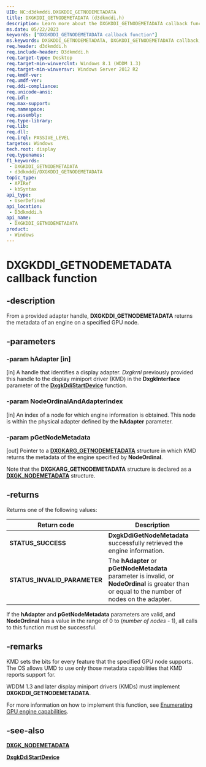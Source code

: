```yaml
---
UID: NC:d3dkmddi.DXGKDDI_GETNODEMETADATA
title: DXGKDDI_GETNODEMETADATA (d3dkmddi.h)
description: Learn more about the DXGKDDI_GETNODEMETADATA callback function.
ms.date: 05/22/2023
keywords: ["DXGKDDI_GETNODEMETADATA callback function"]
ms.keywords: DXGKDDI_GETNODEMETADATA, DXGKDDI_GETNODEMETADATA callback, DxgkDdiGetNodeMetadata, DxgkDdiGetNodeMetadata callback function [Display Devices], d3dkmddi/DxgkDdiGetNodeMetadata, display.dxgkddigetnodemetadata
req.header: d3dkmddi.h
req.include-header: D3dkmddi.h
req.target-type: Desktop
req.target-min-winverclnt: Windows 8.1 (WDDM 1.3)
req.target-min-winversvr: Windows Server 2012 R2
req.kmdf-ver: 
req.umdf-ver: 
req.ddi-compliance: 
req.unicode-ansi: 
req.idl: 
req.max-support: 
req.namespace: 
req.assembly: 
req.type-library: 
req.lib: 
req.dll: 
req.irql: PASSIVE_LEVEL
targetos: Windows
tech.root: display
req.typenames: 
f1_keywords:
 - DXGKDDI_GETNODEMETADATA
 - d3dkmddi/DXGKDDI_GETNODEMETADATA
topic_type:
 - APIRef
 - kbSyntax
api_type:
 - UserDefined
api_location:
 - D3dkmddi.h
api_name:
 - DXGKDDI_GETNODEMETADATA
product:
 - Windows
---
```


# DXGKDDI_GETNODEMETADATA callback function

## -description

From a provided adapter handle, **DXGKDDI_GETNODEMETADATA** returns the metadata of an engine on a specified GPU node.

## -parameters

### -param hAdapter [in]

[in] A handle that identifies a display adapter. *Dxgkrnl* previously provided this handle to the display miniport driver (KMD) in the **DxgkInterface** parameter of the [**DxgkDdiStartDevice**](../dispmprt/nc-dispmprt-dxgkddi_start_device.md) function.

### -param NodeOrdinalAndAdapterIndex

[in] An index of a node for which engine information is obtained. This node is within the physical adapter defined by the **hAdapter** parameter.

### -param pGetNodeMetadata

[out] Pointer to a [**DXGKARG_GETNODEMETADATA**](../d3dkmdt/ns-d3dkmdt-_dxgk_nodemetadata.md) structure in which KMD returns the metadata of the engine specified by **NodeOrdinal**.

Note that the **DXGKARG_GETNODEMETADATA** structure is declared as a [**DXGK_NODEMETADATA**](../d3dkmdt/ns-d3dkmdt-_dxgk_nodemetadata.md) structure.

## -returns

Returns one of the following values:

| Return code | Description |
| ----------- | ----------- |
| **STATUS_SUCCESS** | **DxgkDdiGetNodeMetadata** successfully retrieved the engine information. |
| **STATUS_INVALID_PARAMETER** | The **hAdapter** or **pGetNodeMetadata** parameter is invalid, or **NodeOrdinal** is greater than or equal to the number of nodes on the adapter. |

If the **hAdapter** and **pGetNodeMetadata** parameters are valid, and **NodeOrdinal** has a value in the range of 0 to (*number of nodes* - 1), all calls to this function must be successful.

## -remarks

KMD sets the bits for every feature that the specified GPU node supports. The OS allows UMD to use only those metadata capabilities that KMD reports support for.

WDDM 1.3 and later display miniport drivers (KMDs) must implement **DXGKDDI_GETNODEMETADATA**.

For more information on how to implement this function, see [Enumerating GPU engine capabilities](/windows-hardware/drivers/display/enumerating-gpu-nodes).

## -see-also

[**DXGK_NODEMETADATA**](../d3dkmdt/ns-d3dkmdt-_dxgk_nodemetadata.md)

[**DxgkDdiStartDevice**](../dispmprt/nc-dispmprt-dxgkddi_start_device.md)
